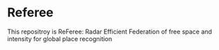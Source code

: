 # Referee
This repositroy is ReFeree: Radar Efficient Federation of free space and intensity for global place recognition
